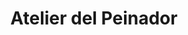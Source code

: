 ---
title: "Atelier del Peinador"
url: /neuquen/atelier-del-peinador/
shop: suministros de peluquería
---